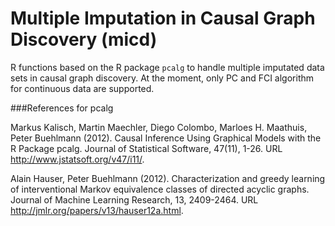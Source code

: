 # Multiple Imputation in Causal Graph Discovery (micd)

R functions based on the R package `pcalg` to handle multiple imputated data sets in causal graph discovery. 
At the moment, only PC and FCI algorithm for continuous data are supported. 

###References for pcalg

Markus Kalisch, Martin Maechler, Diego Colombo, Marloes H. Maathuis, Peter Buehlmann (2012). Causal Inference Using Graphical Models with the R Package pcalg. Journal of Statistical Software, 47(11), 1-26. URL http://www.jstatsoft.org/v47/i11/.

Alain Hauser, Peter Buehlmann (2012). Characterization and greedy learning of interventional Markov equivalence classes of directed acyclic graphs. Journal of Machine Learning Research, 13, 2409-2464. URL http://jmlr.org/papers/v13/hauser12a.html.
